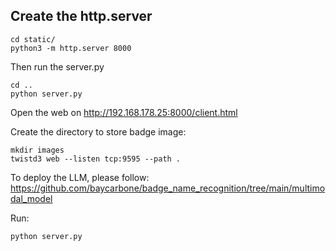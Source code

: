 ## Create the http.server

```
cd static/
python3 -m http.server 8000
```

Then run the server.py

```
cd ..
python server.py
```

Open the web on http://192.168.178.25:8000/client.html

Create the directory to store badge image:

```
mkdir images
twistd3 web --listen tcp:9595 --path .
```

To deploy the LLM, please follow: https://github.com/baycarbone/badge_name_recognition/tree/main/multimodal_model

Run: 

```
python server.py
```